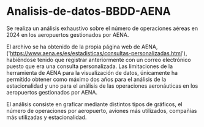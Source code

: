 # Analisis-de-datos-BBDD-AENA
Se realiza un análisis exhaustivo sobre el número de operaciones aéreas en 2024 en los aeropuertos gestionados por AENA.

El archivo se ha obtenido de la propia página web de AENA, ('https://www.aena.es/es/estadisticas/consultas-personalizadas.html'), habiéndose tenido que registrar anteriormente con un correo electrónico puesto que era una consulta personalizada. 
Las limitaciones de la herramienta de AENA para la visualización de datos, únicamente ha permitido obtener como máximo dos años para el análisis de la estacionalidad y uno para el análisis de las operaciones aeronáuticas en los aeropuertos gestionados por AENA. 

El análisis consiste en graficar mediante distintos tipos de gráficos, el número de operaciones por aeropuerto, aviones más utilizados, compañías más utilizadas y estacionalidad. 


